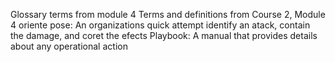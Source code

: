 Glossary terms from module 4
Terms and definitions from Course 2, Module 4
oriente pose: An organizations quick attempt identify an atack, contain the damage, and coret the efects Playbook: A manual that provides details about any operational action